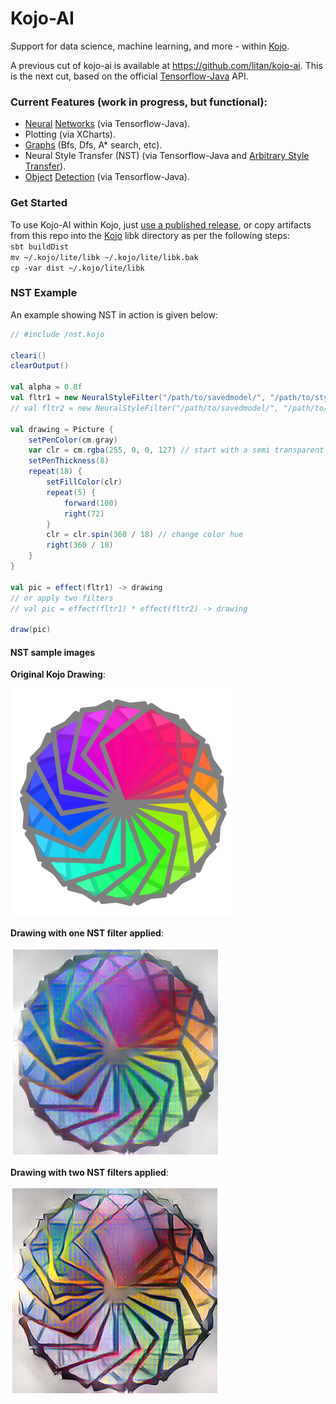 # Kojo-AI
Support for data science, machine learning, and more - within [Kojo](https://www.kogics.net/kojo).

A previous cut of kojo-ai is available at https://github.com/litan/kojo-ai. This is the next cut, based on the official [Tensorflow-Java](https://github.com/tensorflow/java) API.

### Current Features (work in progress, but functional):
* [Neural](doc/linear-regression.md) [Networks](doc/nonlinear-regression.md) (via Tensorflow-Java).
* Plotting (via XCharts).
* [Graphs](https://github.com/litan/kojo-ai-2/blob/master/src/main/kojo/graph-workbench.kojo) (Bfs, Dfs, A* search, etc).
* Neural Style Transfer (NST) (via Tensorflow-Java and [Arbitrary Style Transfer](https://github.com/emla2805/arbitrary-style-transfer)).
* [Object](doc/object-detection.md) [Detection](https://github.com/litan/kojo-ai-2/blob/master/src/main/kojo/object-detection-webcam.kojo) (via Tensorflow-Java).

### Get Started
To use Kojo-AI within Kojo, just [use a published release](https://github.com/litan/kojo-ai-2/releases), or copy artifacts from this repo into the [Kojo](https://www.kogics.net/kojo) libk directory as per the following steps:  
`sbt buildDist`  
`mv ~/.kojo/lite/libk ~/.kojo/lite/libk.bak`  
`cp -var dist ~/.kojo/lite/libk`

### NST Example
An example showing NST in action is given below:

```scala
// #include /nst.kojo

cleari()
clearOutput()

val alpha = 0.8f
val fltr1 = new NeuralStyleFilter("/path/to/savedmodel/", "/path/to/style.jpg", alpha)
// val fltr2 = new NeuralStyleFilter("/path/to/savedmodel/", "/path/to/style2.jpg", alpha)

val drawing = Picture {
    setPenColor(cm.gray)
    var clr = cm.rgba(255, 0, 0, 127) // start with a semi transparent red color
    setPenThickness(8)
    repeat(18) {
        setFillColor(clr)
        repeat(5) {
            forward(100)
            right(72)
        }
        clr = clr.spin(360 / 18) // change color hue
        right(360 / 18)
    }
}

val pic = effect(fltr1) -> drawing
// or apply two filters
// val pic = effect(fltr1) * effect(fltr2) -> drawing

draw(pic)
```

#### NST sample images

**Original Kojo Drawing**:

![nst0](images/nst-examples/nst0.png)

**Drawing with one NST filter applied**:

![nst1](images/nst-examples/nst1.png)

**Drawing with two NST filters applied**:

![nst2](images/nst-examples/nst2.png)

